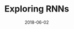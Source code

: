 ---
showcase: false
published: false
layout: post
size: 4
group: data
title: Exploring RNNs
summary: Using Recurrent Neural Networks for Stock Price Prediction and Text Generation
role: Artificial Intelligence and Machine Learning
projecturl: https://akshatamohanty.github.io/udacity-ai-nanodegree/project-06-aind2-rnn/RNN_project.html
date:   2018-06-02
categories: post
type: project
image: ./images/vuicapstone.jpg
tags: 
- rnn
- lstm
- keras
- AWS
---